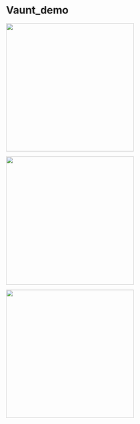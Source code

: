 # Vaunt_demo
<p>
  <img src="https://api.vaunt.dev/v1/github/entities/simonmazzaroth/achievements?format=svg&limit=21" width="350" />
</p>
<p>
  <img src="https://api.vaunt.dev/v1/github/entities/simonmazzaroth/repositories/Vaunt_demo/contributors?format=svg&limit=3" width="350" />
</p>
<p>
  <a href="https://vaunt.dev">
    <img src="https://api.vaunt.dev/v1/github/entities/simonmazzaroth/contributions?format=svg&private=true" width="350" />
  </a>
</p>
